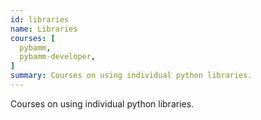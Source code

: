 ```yaml
---
id: libraries 
name: Libraries
courses: [
  pybamm,
  pybamm-developer,
]
summary: Courses on using individual python libraries.
---
```


Courses on using individual python libraries.
